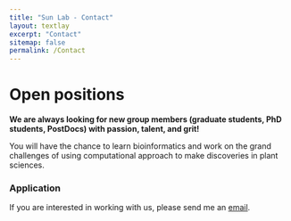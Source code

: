 ```yaml
---
title: "Sun Lab - Contact"
layout: textlay
excerpt: "Contact"
sitemap: false
permalink: /Contact
---
```


# Open positions

**We are always looking for new group members (graduate students, PhD students, PostDocs) with passion, talent, and grit!**

You will have the chance to learn bioinformatics and work on the grand challenges of using computational approach to make discoveries in plant sciences.


### Application
If you are interested in working with us, please send me an [email](mailto:xs57@zafu.edu.cn).




